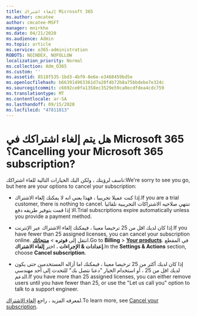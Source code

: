 ```yaml
---
title: إلغاء اشتراك Microsoft 365
ms.author: cmcatee
author: cmcatee-MSFT
manager: mnirkhe
ms.date: 04/21/2020
ms.audience: Admin
ms.topic: article
ms.service: o365-administration
ROBOTS: NOINDEX, NOFOLLOW
localization_priority: Normal
ms.collection: Adm_O365
ms.custom: ''
ms.assetid: 8518f535-1bd3-4bf0-8e6e-e3468459bd5e
ms.openlocfilehash: b663914963361d7a20f4b72b8a75bbdebe7e324c
ms.sourcegitcommit: c6692ce0fa1358ec3529e59ca0ecdfdea4cdc759
ms.translationtype: MT
ms.contentlocale: ar-SA
ms.lasthandoff: 09/15/2020
ms.locfileid: "47811813"
---
```

# <a name="cancelling-your-microsoft-365-subscription"></a><span data-ttu-id="a80b0-102">هل يتم إلغاء اشتراكك في Microsoft 365 ؟</span><span class="sxs-lookup"><span data-stu-id="a80b0-102">Cancelling your Microsoft 365 subscription?</span></span>

<span data-ttu-id="a80b0-103">ناسف لرؤيتك ، ولكن اليك الخيارات التالية للغاء اشتراكك:</span><span class="sxs-lookup"><span data-stu-id="a80b0-103">We're sorry to see you go, but here are your options to cancel your subscription:</span></span>
  
- <span data-ttu-id="a80b0-104">إذا كنت عميلا تجريبيا ، فهذا يعني انه لا يمكنك إلغاء الاشتراك.</span><span class="sxs-lookup"><span data-stu-id="a80b0-104">If you are a trial customer, there is nothing to cancel.</span></span> <span data-ttu-id="a80b0-105">تنتهي صلاحيه الاشتراكات التجريبية تلقائيا الا إذا قمت بتوفير طريقه دفع.</span><span class="sxs-lookup"><span data-stu-id="a80b0-105">Trial subscriptions expire automatically unless you provide a payment method.</span></span>

- <span data-ttu-id="a80b0-106">إذا كان لديك اقل من 25 ترخيصا معينا ، فيمكنك إلغاء الاشتراك عبر الإنترنت.</span><span class="sxs-lookup"><span data-stu-id="a80b0-106">If you have fewer than 25 assigned licenses, you can cancel your subscription online.</span></span> <span data-ttu-id="a80b0-107">انتقل إلى **فوتره** \> **[منتجاتك](https://go.microsoft.com/fwlink/p/?linkid=842054)**.</span><span class="sxs-lookup"><span data-stu-id="a80b0-107">Go to **Billing** \> **[Your products](https://go.microsoft.com/fwlink/p/?linkid=842054)**.</span></span> <span data-ttu-id="a80b0-108">في المقطع **إعدادات & الإجراءات** ، اختر **إلغاء الاشتراك**.</span><span class="sxs-lookup"><span data-stu-id="a80b0-108">In the **Settings & Actions** section, choose **Cancel subscription**.</span></span>

- <span data-ttu-id="a80b0-109">إذا كان لديك أكثر من 25 ترخيصا معينا ، فيمكنك اما أزاله المستخدمين حتى يكون لديك اقل من 25 ، أو استخدام الخيار "دعنا نتصل بك" للتحدث إلى أحد مهندسي الدعم.</span><span class="sxs-lookup"><span data-stu-id="a80b0-109">If you have more than 25 assigned licenses, you can either remove users until you have fewer than 25, or use the "Let us call you" option to talk to a support engineer.</span></span>

<span data-ttu-id="a80b0-110">لمعرفه المزيد ، راجع [إلغاء الاشتراك](https://docs.microsoft.com/microsoft-365/commerce/subscriptions/cancel-your-subscription).</span><span class="sxs-lookup"><span data-stu-id="a80b0-110">To learn more, see [Cancel your subscription](https://docs.microsoft.com/microsoft-365/commerce/subscriptions/cancel-your-subscription).</span></span>